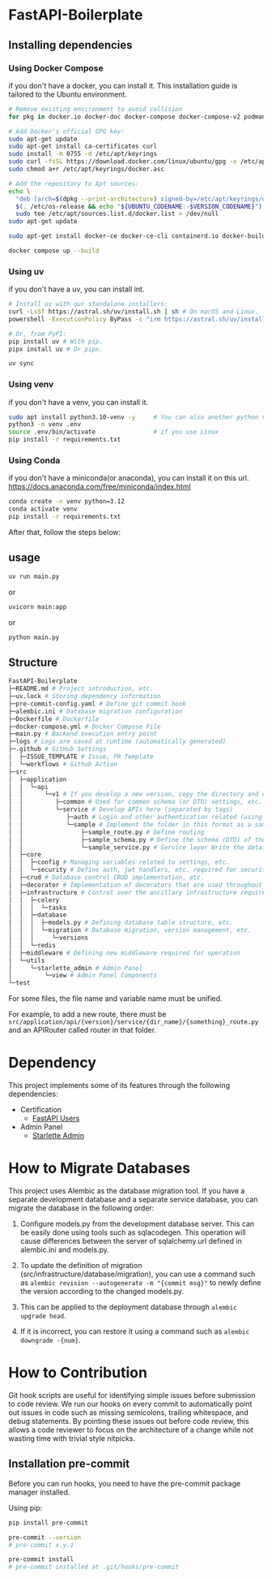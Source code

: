 # FastAPI-Boilerplate

## Installing dependencies
### Using Docker Compose
if you don't have a docker, you can install it.
This installation guide is tailored to the Ubuntu environment.
```sh
# Remove existing environment to avoid collision
for pkg in docker.io docker-doc docker-compose docker-compose-v2 podman-docker containerd runc; do sudo apt-get remove $pkg; done

# Add Docker's official GPG key:
sudo apt-get update
sudo apt-get install ca-certificates curl
sudo install -m 0755 -d /etc/apt/keyrings
sudo curl -fsSL https://download.docker.com/linux/ubuntu/gpg -o /etc/apt/keyrings/docker.asc
sudo chmod a+r /etc/apt/keyrings/docker.asc

# Add the repository to Apt sources:
echo \
  "deb [arch=$(dpkg --print-architecture) signed-by=/etc/apt/keyrings/docker.asc] https://download.docker.com/linux/ubuntu \
  $(. /etc/os-release && echo "${UBUNTU_CODENAME:-$VERSION_CODENAME}") stable" | \
  sudo tee /etc/apt/sources.list.d/docker.list > /dev/null
sudo apt-get update

sudo apt-get install docker-ce docker-ce-cli containerd.io docker-buildx-plugin docker-compose-plugin
```

```sh
docker compose up --build
```


### Using uv
if you don't have a uv, you can install int.
```sh
# Install uv with our standalone installers:
curl -LsSf https://astral.sh/uv/install.sh | sh # On macOS and Linux.
powershell -ExecutionPolicy ByPass -c "irm https://astral.sh/uv/install.ps1 | iex" # On Windows.

# Or, from PyPI:
pip install uv # With pip.
pipx install uv # Or pipx.

uv sync
```

### Using venv
if you don't have a venv, you can install it.
```sh
sudo apt install python3.10-venv -y     # You can also another python version
python3 -m venv .env
source .env/bin/activate                # if you use Linux
pip install -r requirements.txt
```

### Using Conda
if you don't have a miniconda(or anaconda), you can install it on this url.
https://docs.anaconda.com/free/miniconda/index.html

```sh
conda create -n venv python=3.12
conda activate venv
pip install -r requirements.txt
```

After that, follow the steps below:

## usage
```sh
uv run main.py
```

or

```sh
uvicorn main:app
```

or

```sh
python main.py
```

## Structure

```sh
FastAPI-Boilerplate
├─README.md # Project introduction, etc.
├─uv.lock # Storing dependency information
├─pre-commit-config.yaml # Define git commit hook
├─alembic.ini # Database migration configuration
├─Dockerfile # Dockerfile
├─docker-compose.yml # Docker Compose File
├─main.py # Backend execution entry point
├─logs # Logs are saved at runtime (automatically generated)
├─.github # GitHub Settings
│  ├─ISSUE_TEMPLATE # Issue, PR Template
│  └─workflows # Github Action
├─src
│  ├─application
│  │  └─api
│  │      └─v1 # If you develop a new version, copy the directory and change the folder name.
│  │         ├─common # Used for common schema (or DTO) settings, etc.
│  │         └─service # Develop APIs here (separated by tags)
│  │            ├─auth # Login and other authentication related (using "FastAPI User")
│  │            └─sample # Implement the folder in this format as a sample structure
│  │                ├─sample_route.py # Define routing
│  │                ├─sample_schema.py # Define the schema (DTO) of the request and response
│  │                └─sample_service.py # Service layer Write the detailed implementation here
│  ├─core
│  │  ├─config # Managing variables related to settings, etc.
│  │  └─security # Define auth, jwt handlers, etc. required for security (use when necessary)
│  ├─crud # Database control CRUD implementation, etc.
│  ├─decorator # Implementation of decorators that are used throughout the implementation
│  ├─infrastructure # Control over the ancillary infrastructure required for operation, excluding the backend server.
│  │  ├─celery
│  │  │  └─tasks
│  │  ├─database
│  │  │  ├─models.py # Defining database table structure, etc.
│  │  │  └─migration # Database migration, version management, etc.
│  │  │     └─versions
│  │  └─redis
│  ├─middleware # Defining new middleware required for operation
│  └─utils
│     └─starlette_admin # Admin Panel
│         └─view # Admin Panel Components
└─test
```
For some files, the file name and variable name must be unified.

For example, to add a new route, there must be `src/application/api/{version}/service/{dir_name}/{something}_route.py` and an APIRouter called router in that folder.

# Dependency
This project implements some of its features through the following dependencies:

- Certification
    - [FastAPI Users](https://fastapi-users.github.io/fastapi-users/latest/)
- Admin Panel
    - [Starlette Admin](https://jowilf.github.io/starlette-admin/)

# How to Migrate Databases
This project uses Alembic as the database migration tool.
If you have a separate development database and a separate service database, you can migrate the database in the following order:

1. Configure models.py from the development database server.
This can be easily done using tools such as sqlacodegen.
This operation will cause differences between the server of sqlalchemy.url defined in alembic.ini and models.py.

3. To update the definition of migration (src/infrastructure/database/migration), you can use a command such as `alembic revision --autogenerate -m "{commit msg}"` to newly define the version according to the changed models.py.

4. This can be applied to the deployment database through `alembic upgrade head`.

5. If it is incorrect, you can restore it using a command such as `alembic downgrade -{num}`.

# How to Contribution
Git hook scripts are useful for identifying simple issues before submission to code review. We run our hooks on every commit to automatically point out issues in code such as missing semicolons, trailing whitespace, and debug statements. By pointing these issues out before code review, this allows a code reviewer to focus on the architecture of a change while not wasting time with trivial style nitpicks.

## Installation pre-commit
Before you can run hooks, you need to have the pre-commit package manager installed.

Using pip:

```sh
pip install pre-commit

pre-commit --version
# pre-commit x.y.z

pre-commit install
# pre-commit installed at .git/hooks/pre-commit
```
